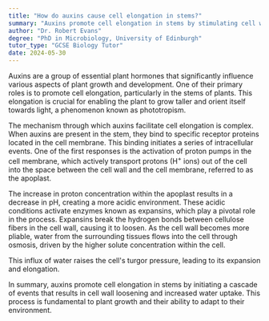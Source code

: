 ```yaml
---
title: "How do auxins cause cell elongation in stems?"
summary: "Auxins promote cell elongation in stems by stimulating cell wall loosening and subsequent water uptake."
author: "Dr. Robert Evans"
degree: "PhD in Microbiology, University of Edinburgh"
tutor_type: "GCSE Biology Tutor"
date: 2024-05-30
---
```


Auxins are a group of essential plant hormones that significantly influence various aspects of plant growth and development. One of their primary roles is to promote cell elongation, particularly in the stems of plants. This elongation is crucial for enabling the plant to grow taller and orient itself towards light, a phenomenon known as phototropism.

The mechanism through which auxins facilitate cell elongation is complex. When auxins are present in the stem, they bind to specific receptor proteins located in the cell membrane. This binding initiates a series of intracellular events. One of the first responses is the activation of proton pumps in the cell membrane, which actively transport protons (H$^+$ ions) out of the cell into the space between the cell wall and the cell membrane, referred to as the apoplast.

The increase in proton concentration within the apoplast results in a decrease in pH, creating a more acidic environment. These acidic conditions activate enzymes known as expansins, which play a pivotal role in the process. Expansins break the hydrogen bonds between cellulose fibers in the cell wall, causing it to loosen. As the cell wall becomes more pliable, water from the surrounding tissues flows into the cell through osmosis, driven by the higher solute concentration within the cell.

This influx of water raises the cell's turgor pressure, leading to its expansion and elongation. 

In summary, auxins promote cell elongation in stems by initiating a cascade of events that results in cell wall loosening and increased water uptake. This process is fundamental to plant growth and their ability to adapt to their environment.
    